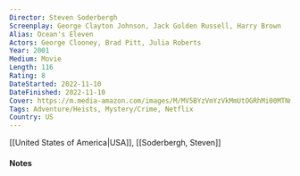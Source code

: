 ```yaml
---
Director: Steven Soderbergh
Screenplay: George Clayton Johnson, Jack Golden Russell, Harry Brown
Alias: Ocean's Eleven
Actors: George Clooney, Brad Pitt, Julia Roberts
Year: 2001
Medium: Movie
Length: 116
Rating: 8
DateStarted: 2022-11-10
DateFinished: 2022-11-10
Cover: https://m.media-amazon.com/images/M/MV5BYzVmYzVkMmUtOGRhMi00MTNmLThlMmUtZTljYjlkMjNkMjJkXkEyXkFqcGdeQXVyNDk3NzU2MTQ@._V1_SX300.jpg
Tags: Adventure/Heists, Mystery/Crime, Netflix   
Country: US
---
```

[[United States of America|USA]], [[Soderbergh, Steven]]
#### Notes
